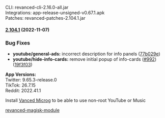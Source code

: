 CLI: revanced-cli-2.16.0-all.jar  
Integrations: app-release-unsigned-v0.67.1.apk  
Patches: revanced-patches-2.104.1.jar  

#### [2.104.1](https://github.com/revanced/revanced-patches/compare/v2.104.0...v2.104.1) (2022-11-07)
### Bug Fixes
* **youtube/general-ads:** incorrect description for info panels ([77b029e](https://github.com/revanced/revanced-patches/commit/77b029e82e481a13516b1c8a888c42817507cdea))
* **youtube/hide-info-cards:** remove initial popup of info-cards ([#992](https://github.com/revanced/revanced-patches/issues/992)) ([19f3f03](https://github.com/revanced/revanced-patches/commit/19f3f038585c313a969adf3d4095a60ab4c83ede))

  
**App Versions:**  
Twitter: 9.65.3-release.0  
TikTok: 26.7.15  
Reddit: 2022.41.1  

Install [Vanced Microg](https://github.com/TeamVanced/VancedMicroG/releases) to be able to use non-root YouTube or Music  

[revanced-magisk-module](https://github.com/j-hc/revanced-magisk-module)  
